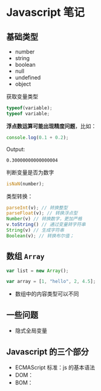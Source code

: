 # Javascript 笔记

[annotation]: <id> (6216bef6-528d-4ca0-ae50-5ff40d43db9c)
[annotation]: <status> (public)
[annotation]: <create_time> (2020-06-23 17:09:29)
[annotation]: <category> (计算机技术)
[annotation]: <tags> (Javascript)
[annotation]: <comments> (false)
[annotation]: <url> (http://blog.ccyg.studio/article/6216bef6-528d-4ca0-ae50-5ff40d43db9c)

## 基础类型

- number
- string
- boolean
- null
- undefined
- object

获取变量类型

```js
typeof(variable);
typeof variable;
```

**浮点数运算可能出现精度问题**，比如：

```js
console.log(0.1 + 0.2);
```

Output:

```
0.30000000000000004
```

判断变量是否为数字

```js
isNaN(number);
```

类型转换：

```js
parseInt(v); // 转换整型
parseFloat(v); // 转换浮点型
Number(v) // 转换数字，更加严格
v.toString() // 通过变量转字符串
String(v) // 生成字符串 
Boolean(v); // 转换布尔值；
```

## 数组 `Array`

```js
var list = new Array();

var array = [1, "hello", 2, 4.5];
```

- 数组中的内容类型可以不同

## 一些问题

- 隐式全局变量

## Javascript 的三个部分

- ECMAScript 标准：js 的基本语法
- DOM：
- BOM： 